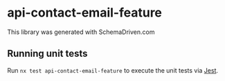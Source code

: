 
# api-contact-email-feature

This library was generated with SchemaDriven.com

## Running unit tests

Run `nx test api-contact-email-feature` to execute the unit tests via [Jest](https://jestjs.io).

